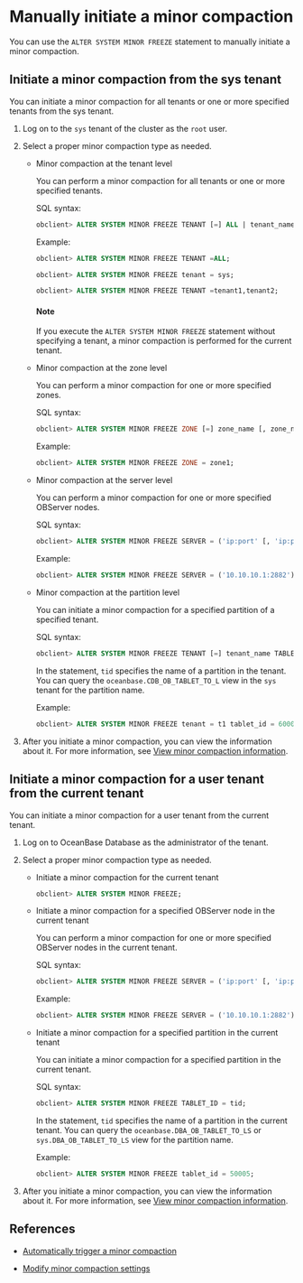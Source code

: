 # Manually initiate a minor compaction

You can use the `ALTER SYSTEM MINOR FREEZE` statement to manually initiate a minor compaction.

## Initiate a minor compaction from the sys tenant

You can initiate a minor compaction for all tenants or one or more specified tenants from the sys tenant.

1. Log on to the `sys` tenant of the cluster as the `root` user.

2. Select a proper minor compaction type as needed.

   * Minor compaction at the tenant level

      You can perform a minor compaction for all tenants or one or more specified tenants.

      SQL syntax:

      ```sql
      obclient> ALTER SYSTEM MINOR FREEZE TENANT [=] ALL | tenant_name [, tenant_name ...];
      ```

      Example:

      ```sql
      obclient> ALTER SYSTEM MINOR FREEZE TENANT =ALL;

      obclient> ALTER SYSTEM MINOR FREEZE tenant = sys;

      obclient> ALTER SYSTEM MINOR FREEZE TENANT =tenant1,tenant2;

      ```

      <main id="notice" type='explain'>
       <h4>Note</h4>
       <p>If you execute the <code>ALTER SYSTEM MINOR FREEZE</code> statement without specifying a tenant, a minor compaction is performed for the current tenant. </p>
      </main>

   * Minor compaction at the zone level

      You can perform a minor compaction for one or more specified zones.

      SQL syntax:

      ```sql
      obclient> ALTER SYSTEM MINOR FREEZE ZONE [=] zone_name [, zone_name ...];
      ```

      Example:

      ```sql
      obclient> ALTER SYSTEM MINOR FREEZE ZONE = zone1;
      ```

   * Minor compaction at the server level

      You can perform a minor compaction for one or more specified OBServer nodes.

      SQL syntax:

      ```sql
      obclient> ALTER SYSTEM MINOR FREEZE SERVER = ('ip:port' [, 'ip:port'...]);
      ```

      Example:

      ```sql
      obclient> ALTER SYSTEM MINOR FREEZE SERVER = ('10.10.10.1:2882');
      ```

   * Minor compaction at the partition level

      You can initiate a minor compaction for a specified partition of a specified tenant.

      SQL syntax:

      ```sql
      obclient> ALTER SYSTEM MINOR FREEZE TENANT [=] tenant_name TABLET_ID = tid;
      ```

      In the statement, `tid` specifies the name of a partition in the tenant. You can query the `oceanbase.CDB_OB_TABLET_TO_L` view in the `sys` tenant for the partition name.

      Example:

      ```sql
      obclient> ALTER SYSTEM MINOR FREEZE tenant = t1 tablet_id = 60000;
      ```

3. After you initiate a minor compaction, you can view the information about it. For more information, see [View minor compaction information](4.view-dump-information.md).

## Initiate a minor compaction for a user tenant from the current tenant

You can initiate a minor compaction for a user tenant from the current tenant.

1. Log on to OceanBase Database as the administrator of the tenant.

2. Select a proper minor compaction type as needed.

   * Initiate a minor compaction for the current tenant

      ```sql
      obclient> ALTER SYSTEM MINOR FREEZE;
      ```

   * Initiate a minor compaction for a specified OBServer node in the current tenant

      You can perform a minor compaction for one or more specified OBServer nodes in the current tenant.

      SQL syntax:

      ```sql
      obclient> ALTER SYSTEM MINOR FREEZE SERVER = ('ip:port' [, 'ip:port'...]);
      ```

      Example:

      ```sql
      obclient> ALTER SYSTEM MINOR FREEZE SERVER = ('10.10.10.1:2882');
      ```

   * Initiate a minor compaction for a specified partition in the current tenant

      You can initiate a minor compaction for a specified partition in the current tenant.

      SQL syntax:

      ```sql
      obclient> ALTER SYSTEM MINOR FREEZE TABLET_ID = tid;
      ```

      In the statement, `tid` specifies the name of a partition in the current tenant. You can query the `oceanbase.DBA_OB_TABLET_TO_LS` or `sys.DBA_OB_TABLET_TO_LS` view for the partition name.

      Example:

      ```sql
      obclient> ALTER SYSTEM MINOR FREEZE tablet_id = 50005;
      ```

3. After you initiate a minor compaction, you can view the information about it. For more information, see [View minor compaction information](4.view-dump-information.md).

## References

* [Automatically trigger a minor compaction](../1.dump-management/2.automatically-trigger-dump.md)

* [Modify minor compaction settings](../1.dump-management/5.modify-dump-configuration.md)
